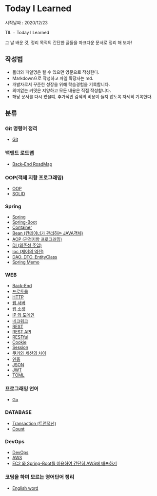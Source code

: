 # Today I Learned
시작날짜 : 2020/12/23

TIL = Today I Learned

그 날 배운 것, 정리 목적의 간단한 글들을 마크다운 문서로 정리 해 보자!

## 작성법  
- 폴더와 파일명은 될 수 있으면 영문으로 작성한다.
- Markdown으로 작성하고 파일 확장자는 md.
- 개발자로서 꾸준한 성장을 위해 학습경험을 기록합니다.
- 의미없는 커밋은 지양하고 모든 내용은 직접 작성합니다.
- 해당 문서를 다시 봤을떄, 추가적인 검색의 비용이 들지 않도록 자세히 기록한다.


## 분류
### Git 명령어 정리
- [Git](./git/git.md)
### 백엔드 로드맵
- [Back-End RoadMap](./web/roadmap.md)
### OOP(객체 지향 프로그래밍)
- [OOP](./oop/oop.md)
- [SOLID](./oop/solid.md)
### Spring
- [Spring](./spring/spring.md)
- [Spring-Boot](./spring/spring-boot.md)
- [Container](./spring/container.md)
- [Bean (컨테이너가 관리하는 JAVA객체)](./spring/bean.md)
- [AOP (관점지향 프로그래밍)](./spring/aop.md)
- [DI (의존성 주입)](./spring/di.md)
- [Ioc (제어의 역전)](./spring/ioc.md)
- [DAO, DTO, EntityClass](./spring/dao,dto,entity-class.md)
- [Spring Memo](./spring/memo.md)
### WEB
- [Back-End](./web/backend-study.md)
- [프로토콜](./web/protocol.md)
- [HTTP](./web/http.md)
- [웹 서버](./web/web-server.md)
- [웹 소켓](./web/web-socket.md)
- [IP 와 도메인](./web/ip-domain.md)
- [네크워크](./web/network.md)
- [REST](./web/rest.md)
- [REST API](./web/restapi.md)
- [RESTful](./web/restful.md)
- [Cookie](./web/cookie.md)
- [Session](./web/session.md)
- [쿠키와 세션의 차이](./web/cookiesessiondifference.md)
- [인증](./web/certified.md)
- [JSON](./web/json.md)
- [JWT](./web/jwt.md)
- [TOML](./web/toml.md)
### 프로그래밍 언어
- [Go](./language/go.md)
### DATABASE
- [Transaction (트랜잭션)](./database/transaction.md)
- [Count](./database/count.md)
### DevOps
- [DevOps](./devops/devops.md)
- [AWS](./devops/aws/aws.md)
- [EC2 와 Spring-Boot를 이용하여 간단히 AWS에 배포하기](./devops/aws/aws-ec2.md)
### 코딩을 하며 모르는 영어단어 정리
- [English word](./english/word.md)